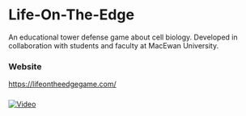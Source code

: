 # Life-On-The-Edge
An educational tower defense game about cell biology. Developed in collaboration with students and faculty at MacEwan University.

### Website
https://lifeontheedgegame.com/

###
[![Video](https://i.imgur.com/Q0CVNSx.png)](https://www.youtube.com/watch?v=sNYYKPS1jWg)
